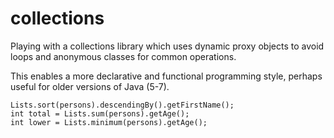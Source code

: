 collections
===========

Playing with a collections library which uses dynamic proxy objects 
to avoid loops and anonymous classes for common operations.

This enables a more declarative and functional programming style,
perhaps useful for older versions of Java (5-7).

```
Lists.sort(persons).descendingBy().getFirstName();
int total = Lists.sum(persons).getAge();
int lower = Lists.minimum(persons).getAge();
```

